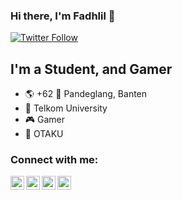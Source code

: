 ### Hi there, I'm Fadhlil 👋


[![Twitter Follow](https://img.shields.io/twitter/follow/FadhlilAzFi?color=1DA1F2&logo=twitter&style=for-the-badge)](https://twitter.com/FadhlilAzFi/follow?original_referer=https%3A%2F%2Fgithub.com%2FcodeSTACKr&screen_name=codeSTACKr)

## I'm a Student, and Gamer
- 🌎 +62 📍 Pandeglang, Banten
- 📖 Telkom University
- 🎮 Gamer
- 🗾 OTAKU

### Connect with me:

[<img align="left" alt="FadhlilAzFi | YouTube" width="22px" src="https://cdn.jsdelivr.net/npm/simple-icons@v3/icons/youtube.svg" />][youtube] 
[<img align="left" alt="FadhlilAzFi | Twitter" width="22px" src="https://cdn.jsdelivr.net/npm/simple-icons@v3/icons/twitter.svg" />][twitter]
[<img align="left" alt="FadhlilAzFi | Instagram" width="22px" src="https://cdn.jsdelivr.net/npm/simple-icons@v3/icons/instagram.svg" />][instagram]
[<img align="left" alt="FadhlilAzFi | Steam" width="22px" src="https://cdn.icon-icons.com/icons2/2428/PNG/512/steam_black_logo_icon_147078.png" />][steam]


[steam]: https://steamcommunity.com/id/fadhlilaf/
[twitter]: https://twitter.com/FadhlilAzFi
[youtube]: https://www.youtube.com/channel/UCpsLwMFxtpi9RJPPIJbgKTA
[instagram]: https://www.instagram.com/azhim18/
